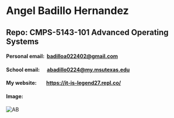# Angel Badillo Hernandez

## Repo: CMPS-5143-101 Advanced Operating Systems

#### Personal email: &nbsp;badilloa022402@gmail.com

#### School email: &nbsp; &nbsp; &nbsp;abadillo0224@my.msutexas.edu

#### My website: &nbsp; &nbsp; &nbsp; &nbsp;https://it-is-legend27.repl.co/

#### Image:

![AB](https://user-images.githubusercontent.com/81447537/131596351-769e47d1-14e4-4f5a-a412-a72da60fb173.jpg)
